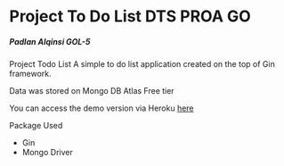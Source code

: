 # Project To Do List DTS PROA GO
##### Padlan Alqinsi GOL-5
Project Todo List
A simple to do list application created on the top of Gin framework.

Data was stored on Mongo DB Atlas Free tier

You can access the demo version via Heroku [here](https://alqinsidev-dts-proa.herokuapp.com)

Package Used
- Gin
- Mongo Driver
